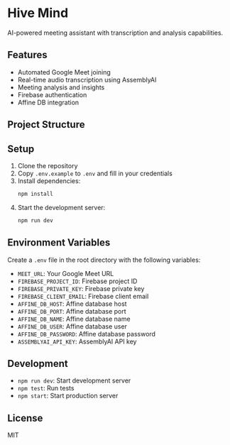 # Hive Mind

AI-powered meeting assistant with transcription and analysis capabilities.

## Features

- Automated Google Meet joining
- Real-time audio transcription using AssemblyAI
- Meeting analysis and insights
- Firebase authentication
- Affine DB integration

## Project Structure



## Setup

1. Clone the repository
2. Copy `.env.example` to `.env` and fill in your credentials
3. Install dependencies:
   ```bash
   npm install
   ```
4. Start the development server:
   ```bash
   npm run dev
   ```

## Environment Variables

Create a `.env` file in the root directory with the following variables:

- `MEET_URL`: Your Google Meet URL
- `FIREBASE_PROJECT_ID`: Firebase project ID
- `FIREBASE_PRIVATE_KEY`: Firebase private key
- `FIREBASE_CLIENT_EMAIL`: Firebase client email
- `AFFINE_DB_HOST`: Affine database host
- `AFFINE_DB_PORT`: Affine database port
- `AFFINE_DB_NAME`: Affine database name
- `AFFINE_DB_USER`: Affine database user
- `AFFINE_DB_PASSWORD`: Affine database password
- `ASSEMBLYAI_API_KEY`: AssemblyAI API key

## Development

- `npm run dev`: Start development server
- `npm test`: Run tests
- `npm start`: Start production server

## License

MIT 
